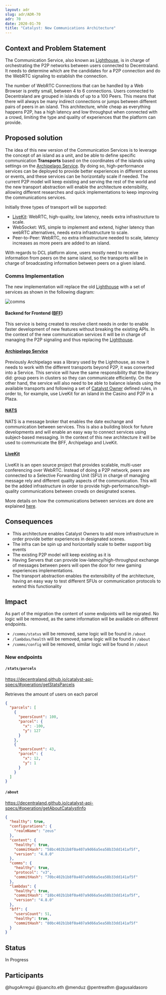 ```yaml
---
layout: adr
slug: adr/ADR-70
adr: 70
date: 2020-01-70
title: "Catalyst: New Communications Architecture"
---
```


## Context and Problem Statement

The Communication Service, also known as [Lighthouse](https://github.com/decentraland/lighthouse), is in charge of orchestrating the P2P networks between users connected to Decentraland. It needs to determine which are the candidates for a P2P connection and do the WebRTC signaling to establish the connection. 

The number of WebRTC Connections that can be handled by a Web Browser is pretty small, between 4 to 6 connections. Users connected to Decentraland are grouped in islands of up to a 100 Peers. This means that there will always be many indirect connections or jumps between different pairs of peers in an island. This architecture, while cheap as everything happens P2P, has a high latency and low throughput when connected with a crowd, limiting the type and quality of experiences that the platform can provide. 

## Proposed solution

The idea of this new version of the Communication Services is to leverage the concept of an island as a unit, and be able to define specific communication **Transports** based on the coordinates of the islands using settings on the [Archipelago Service](https://github.com/decentraland/archipelago-service). By doing so, high-performance services can be deployed to provide better experiences in different scenes or events, and these services can be horizontally scale if needed. The current P2P model will keep existing and serving the rest of the world and the new transport abstraction will enable the architecture extensibility, allowing different researches and quick implementations to keep improving the communications services. 

Initially three types of transport will be supported:

- [LiveKit](https://livekit.io/): WebRTC, high-quality, low latency, needs extra infrastructure to scale.
- WebSocket: WS, simple to implement and extend, higher latency than webRTC alternatives, needs extra infrastructure to scale.
- Peer-to-Peer: WebRTC, no extra infrastructure needed to scale, latency increases as more peers are added to an island.

With regards to DCL platform alone, users mostly need to receive information from peers on the same island, so the transports will be in charge of broadcasting information between peers on a given island. 

### Comms Implementation 

The new implementation will replace the old [Lighthouse](https://github.com/decentraland/lighthouse) with a set of services as shown in the following diagram:

![comms](resources/ADR-70/new-comms.png)

#### Backend for Frontend ([BFF](https://github.com/decentraland/sdk/issues/180))
This service is being created to resolve client needs in order to enable faster development of new features without breaking the existing APIs. In the context of the new communication services it will be in charge of managing the P2P signaling and thus replacing the [Lighthouse](https://github.com/decentraland/lighthouse). 

#### [Archipelago Service](https://github.com/decentraland/archipelago-service)

Previously Archipelago was a library used by the Lighthouse, as now it needs to work with the different transports beyond P2P, it was converted into a Service. This service will have the same responsibility that the library did: group peers in clusters so they can communicate efficiently. On the other hand, the service will also need to be able to balance islands using the available transports and following a set of [Catalyst Owner](https://github.com/decentraland/catalyst-owner) defined rules, in order to, for example, use LiveKit for an island in the Casino and P2P in a Plaza.

#### [NATS](https://nats.io/)

NATS is a message broker that enables the date exchange and communication between services. This is also a building block for future developments and will enable an easy way to connect services using subject-based messaging. In the context of this new architecture it will be used to communicate the BFF, Archipelago and LiveKit. 

#### [LiveKit](https://livekit.io/)

LiveKit is an open source project that provides scalable, multi-user conferencing over WebRTC. Instead of doing a P2P network, peers are connected to a Selective Forwarding Unit (SFU) in charge of managing message rely and different quality aspects of the communication. This will be the added infrastructure in order to provide high-performance/high-quality communications between crowds on designated scenes. 

More details on how the communications between services are done are explained [here](https://github.com/decentraland/comms-v3/blob/main/docs/comms.md).


## Consequences 

- This architecture enables Catalyst Owners to add more infrastructure in order provide better experiences in designated scenes. 
- The infra can be spin up and horizontally scale to better support big events 
- The existing P2P model will keep existing as it is 
- Having Servers that can provide low-latency/high-throughput exchange of messages between peers will open the door for new gaming experiences implementations.
- The transport abstraction enables the extensibility of the architecture, having an easy way to test different SFUs or communication protocols to extend this functionality   

## Impact

As part of the migration the content of some endpoints will be migrated. No logic will be removed, as the same information will be available on different endpoints.

- `/comms/status` will be removed, same logic will be found in `/about`
- `/lambdas/health` will be removed, same logic will be found in `/about`
- `/comms/config` will be removed, similar logic will be found in `/about`

### New endpoints

#### `/stats/parcels`

https://decentraland.github.io/catalyst-api-specs/#operation/getStatsParcels

Retrieves the amount of users on each parcel

```json
{
  "parcels": [
    {
      "peersCount": 100,
      "parcel": {
        "x": -100,
        "y": 127
      }
    },
    {
      "peersCount": 43,
      "parcel": {
        "x": 12,
        "y": 1
      }
    }
  ]
}
```

#### `/about`

https://decentraland.github.io/catalyst-api-specs/#operation/getAboutCatalystInfo

```json
{
  "healthy": true,
  "configurations": {
    "realmName": "zeus"
  },
  "content": {
    "healthy": true,
    "commitHash": "58bc402b1b8f0a407a9d66a5ea58b33dd141af5f",
    "version": "4.8.0"
  },
  "comms": {
    "healthy": true,
    "protocol": "v3",
    "commitHash": "70bc402b1b8f0a407a9d66a5ea58b33dd141af5f"
  },
  "lambdas": {
    "healthy": true,
    "commitHash": "18bc402b1b8f0a407a9d66a5ea58b33dd141af5f",
    "version": "4.8.0"
  },
  "bff": {
    "usersCount": 51,
    "healthy": true,
    "commitHash": "80bc402b1b8f0a407a9d66a5ea58b33dd141af5f"
  }
}
```

## Status

In Progress

## Participants

@hugoArregui
@juancito.eth
@menduz
@pentreathm
@agusaldasoro

